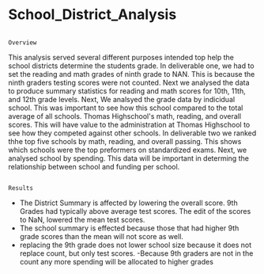 # School_District_Analysis
                                                                                Overview
This analysis served several different purposes intended top help the school districts determine the students grade. In deliverable one, we had to set the reading and math grades of ninth grade to NAN. This is because the ninth graders testing scores were not counted. Next we analysed the data to produce summary statistics for reading and math scores for 10th, 11th, and 12th grade levels. 
Next, We analsyed the grade data by indicidual school. This was important to see how this school compared to the total average of all schools. Thomas Highschool's math, reading, and overall scores. This will have value to the administration at Thomas Highschool to see how they competed against other schools. 
In deliverable two we ranked thhe top five schools by math, reading, and overall passing. This shows which schools were the top preformers on standardized exams. 
Next, we analysed school by spending. This data will be important in determing the relationship between school and funding per school.

                                                                              Results
   - The District Summary is affected by lowering the overall score. 9th Grades had typically above average test scores. The edit of the scores to NaN, lowered the mean test scores.
   - The school summary is effected because those that had higher 9th grade scores than the mean will not score as well.
   - replacing the 9th grade does not lower school size because it does not replace count, but only test scores. 
   -Because 9th graders are not in the count any more spending will be allocated to higher grades
 
